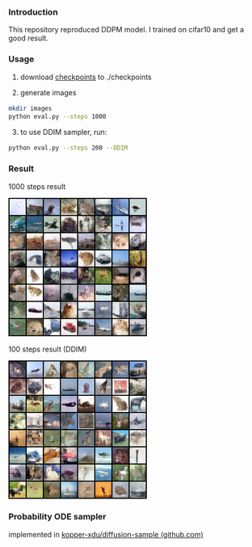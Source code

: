 ### Introduction

This repository reproduced DDPM model. I trained on cifar10 and get a good result.

### Usage

1. download [checkpoints](https://drive.google.com/file/d/10ebV4-OCxtd8deJ97R_FSZH8RRTvP_gv/view) to ./checkpoints

2. generate images
```bash
mkdir images
python eval.py --steps 1000
```

3. to use DDIM sampler, run:
```bash
python eval.py --steps 200 --DDIM
```

### Result

1000 steps result

![image](example/epoch1720.png)

100 steps result (DDIM)

![image](example/DDIM100.png)


### Probability ODE sampler

implemented in [kopper-xdu/diffusion-sample (github.com)](https://github.com/kopper-xdu/diffusion-sample#diffusion-sample)
